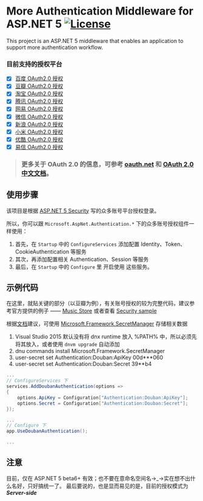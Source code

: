 # More Authentication Middleware for ASP.NET 5  [![License][License]](LICENSE-2.0.txt)

This project is an ASP.NET 5 middleware that enables an application to support more authentication workflow.

[License]: https://img.shields.io/badge/license-Apache_2.0-blue.svg?style=flat-square

### 目前支持的授权平台
- [x] [百度 OAuth2.0 授权](http://developer.baidu.com/wiki/index.php?title=docs/oauth)
- [x] [豆瓣 OAuth2.0 授权](https://developers.douban.com/wiki/?title=oauth2)
- [x] [淘宝 OAuth2.0 授权](http://open.taobao.com/doc/category_list.htm?id=199)
- [x] [腾讯 OAuth2.0 授权](http://wiki.open.qq.com/wiki/website/OAuth2.0%E5%BC%80%E5%8F%91%E6%96%87%E6%A1%A3)
- [x] [网易 OAuth2.0 授权](http://reg.163.com/help/help_oauth2.html)
- [x] [微信 OAuth2.0 授权](https://open.weixin.qq.com/cgi-bin/showdocument?action=dir_list&id=open1419316505)
- [x] [新浪 OAuth2.0 授权](http://open.weibo.com/wiki/%E6%8E%88%E6%9D%83%E6%9C%BA%E5%88%B6%E8%AF%B4%E6%98%8E)
- [x] [小米 OAuth2.0 授权](http://dev.xiaomi.com/docs/passport/way/)
- [x] [优酷 OAuth2.0 授权](http://open.youku.com/docs?id=100)
- [x] [易信 OAuth2.0 授权](https://open.yixin.im/document/oauth/web)

> ### 更多关于 OAuth 2.0 的信息，可参考 [oauth.net](http://oauth.net/2/) 和 [OAuth 2.0 中文文档](https://github.com/jeansfish/RFC6749.zh-cn/blob/master/TableofContents.md)。

## 使用步骤
该项目是根据 [ASP.NET 5 Security](https://github.com/aspnet/Security) 写的众多账号平台授权登录。

所以，你可以跟 `Microsoft.AspNet.Authentication.*` 下的众多账号授权组件一样使用：

1. 首先，在 `Startup` 中的 `ConfigureServices` 添加配置 Identity、Token、CookieAuthentication 等服务
2. 其次，再添加配置相关 Authentication、Session 等服务
3. 最后，在 `Startup` 中的 `Configure` 里 开启使用 这些服务。

## 示例代码
在这里，就贴关键的部分（以豆瓣为例），有关账号授权的较为完整代码，建议参考官方提供的例子 —— 
[Music Store](https://github.com/aspnet/MusicStore/tree/dev) 或者查看 [Security sample](https://github.com/aspnet/Security/tree/dev/samples)

根据[文档][store-with-secretmanager]建议，可使用 [Microsoft.Framework.SecretManager][UserSecrets] 存储相关数据

1. Visual Studio 2015 默认没有将 dnx runtime 放入 %PATH% 中，所以必须先将其放入，或者使用 `dnvm upgrade` 自动添加
2. dnu commands install Microsoft.Framework.SecretManager
3. user-secret set Authentication:Douban:ApiKey 00d***060
4. user-secret set Authentication:Douban:Secret 39**b4

[store-with-secretmanager]: http://docs.asp.net/en/latest/security/sociallogins.html#use-secretmanager-to-store-facebook-appid-and-appsecret
[UserSecrets]: https://github.com/aspnet/UserSecrets

``` csharp
...
// ConfigureServices 下
services.AddDoubanAuthentication(options =>
{
    options.ApiKey = Configuration["Authentication:Douban:ApiKey"];
    options.Secret = Configuration["Authentication:Douban:Secret"];
});

...
// Configure 下
app.UseDoubanAuthentication();

...
```

## 注意
目前，仅在 ASP.NET 5 beta6+ 有效；也不要在意命名空间名→_→实在想不出什么名好，只好搞统一了。
最后要说的，也是显而易见的是，目前的授权模式为 ***Server-side***
